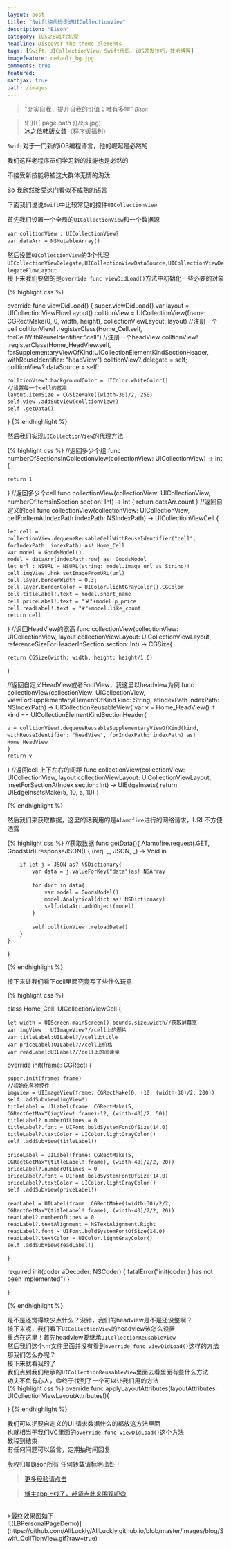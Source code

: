 ```yaml
---
layout: post
title: "Swift纯代码走进UICollectionView"
description: "Bison"
category: iOS之Swift初探
headline: Discover the theme elements
tags: [Swift，UICollectionView，Swift代码，iOS开发技巧，技术博客]
imagefeature: default_bg.jpg
comments: true
featured: 
mathjax: true
path: /images
---
```


>&quot;充实自我，提升自我的价值；唯有多学&quot;
><small><cite title="Plato">Bison</cite></small>

>![1]({{ page.path }}/zjs.jpg)<br>
>[冰之依韩版女装](http://allluckly.taobao.com/)（程序媛福利）

`Swift`对于一门新的iOS编程语言，他的崛起是必然的<br>

我们这群老程序员们学习新的技能也是必然的<br>

不接受新技能将被这大群体无情的淘汰<br>

So 我欣然接受这门看似不成熟的语言<br>

下面我们说说`Swift`中比较常见的控件`UICollectionView`<br>

首先我们设置一个全局的`UICollectionView`和一个数据源<br>

`var colltionView : UICollectionView?`<br>
`var dataArr = NSMutableArray()`<br>

然后设置`UICollectionView`的3个代理<br>
`UICollectionViewDelegate,UICollectionViewDataSource,UICollectionViewDelegateFlowLayout`<br>
接下来我们要做的是`override func viewDidLoad()`方法中初始化一些必要的对象<br>

{% highlight css %}

override func viewDidLoad() {
    super.viewDidLoad()
    var layout = UICollectionViewFlowLayout()
    colltionView = UICollectionView(frame: CGRectMake(0, 0, width, height), collectionViewLayout: layout)
    //注册一个cell
    colltionView! .registerClass(Home_Cell.self, forCellWithReuseIdentifier:"cell")
    //注册一个headView
    colltionView! .registerClass(Home_HeadView.self, forSupplementaryViewOfKind:UICollectionElementKindSectionHeader, withReuseIdentifier: "headView")
    colltionView?.delegate = self;
    colltionView?.dataSource = self;

    colltionView?.backgroundColor = UIColor.whiteColor()
    //设置每一个cell的宽高
    layout.itemSize = CGSizeMake((width-30)/2, 250)
    self.view .addSubview(colltionView!)
    self .getData()
}
{% endhighlight %}

然后我们实现`UICollectionView`的代理方法<br>

{% highlight css %}
//返回多少个组
func numberOfSectionsInCollectionView(collectionView: UICollectionView) -> Int {

    return 1
}
//返回多少个cell
func collectionView(collectionView: UICollectionView, numberOfItemsInSection section: Int) -> Int {
    return dataArr.count
}
//返回自定义的cell
func collectionView(collectionView: UICollectionView, cellForItemAtIndexPath indexPath: NSIndexPath) -> UICollectionViewCell {


    let cell = collectionView.dequeueReusableCellWithReuseIdentifier("cell", forIndexPath: indexPath) as! Home_Cell
    var model = GoodsModel()
    model = dataArr[indexPath.row] as! GoodsModel
    let url : NSURL = NSURL(string: model.image_url as String)!
    cell.imgView!.hnk_setImageFromURL(url)
    cell.layer.borderWidth = 0.3;
    cell.layer.borderColor = UIColor.lightGrayColor().CGColor
    cell.titleLabel!.text = model.short_name
    cell.priceLabel!.text = "￥"+model.p_price
    cell.readLabel!.text = "💗"+model.like_count
    return cell
}
//返回HeadView的宽高
func collectionView(collectionView: UICollectionView, layout collectionViewLayout: UICollectionViewLayout, referenceSizeForHeaderInSection section: Int) -> CGSize{

    return CGSize(width: width, height: height/1.6)
}

//返回自定义HeadView或者FootView，我这里以headview为例
func collectionView(collectionView: UICollectionView, viewForSupplementaryElementOfKind kind: String, atIndexPath indexPath: NSIndexPath) -> UICollectionReusableView{
    var v = Home_HeadView()
    if kind == UICollectionElementKindSectionHeader{

    v = colltionView!.dequeueReusableSupplementaryViewOfKind(kind, withReuseIdentifier: "headView", forIndexPath: indexPath) as! Home_HeadView
    }
    return v
}
//返回cell 上下左右的间距
func collectionView(collectionView: UICollectionView, layout collectionViewLayout: UICollectionViewLayout, insetForSectionAtIndex section: Int) -> UIEdgeInsets{
    return UIEdgeInsetsMake(5, 10, 5, 10)
}

{% endhighlight %}

然后我们来获取数据，这里的话我用的是`Alamofire`进行的网络请求，URL不方便透露<br>

{% highlight css %}
//获取数据
func getData(){
    Alamofire.request(.GET, GoodsUrl).responseJSON() { (req, _, JSON, _) -> Void in

        if let j = JSON as? NSDictionary{
            var data = j.valueForKey("data")as! NSArray

            for dict in data{
                var model = GoodsModel()
                model.Analytical(dict as! NSDictionary)
                self.dataArr.addObject(model)
            }

            self.colltionView!.reloadData()
        }
    }
}


{% endhighlight %}

接下来让我们看下cell里面究竟写了些什么玩意<br>

{% highlight css %}

class Home_Cell: UICollectionViewCell {

    let width = UIScreen.mainScreen().bounds.size.width//获取屏幕宽
    var imgView : UIImageView?//cell上的图片
    var titleLabel:UILabel?//cell上title
    var priceLabel:UILabel?//cell上价格
    var readLabel:UILabel?//cell上的阅读量


override init(frame: CGRect) {

    super.init(frame: frame)
    //初始化各种控件
    imgView = UIImageView(frame: CGRectMake(0, -10, (width-30)/2, 200))
    self .addSubview(imgView!)
    titleLabel = UILabel(frame: CGRectMake(5, CGRectGetMaxY(imgView!.frame)-12, (width-40)/2, 50))
    titleLabel?.numberOfLines = 0
    titleLabel?.font = UIFont.boldSystemFontOfSize(14.0)
    titleLabel?.textColor = UIColor.lightGrayColor()
    self .addSubview(titleLabel!)

    priceLabel = UILabel(frame: CGRectMake(5, CGRectGetMaxY(titleLabel!.frame), (width-40)/2/2, 20))
    priceLabel?.numberOfLines = 0
    priceLabel?.font = UIFont.boldSystemFontOfSize(14.0)
    priceLabel?.textColor = UIColor.lightGrayColor()
    self .addSubview(priceLabel!)

    readLabel = UILabel(frame: CGRectMake((width-30)/2/2, CGRectGetMaxY(titleLabel!.frame), (width-40)/2/2, 20))
    readLabel?.numberOfLines = 0
    readLabel?.textAlignment = NSTextAlignment.Right
    readLabel?.font = UIFont.boldSystemFontOfSize(14.0)
    readLabel?.textColor = UIColor.lightGrayColor()
    self .addSubview(readLabel!)


}

required init(coder aDecoder: NSCoder) {
    fatalError("init(coder:) has not been implemented")
}

}


{% endhighlight %}


是不是还觉得缺少点什么？没错，我们的headview是不是还没整啊？<br>
接下来呢，我们看下`UICollectionView`的headview该怎么设置<br>
重点在这里！首先headview要继承`UICollectionReusableView`<br>
然后我们这个.m文件里面并没有看到`override func viewDidLoad()`这样的方法<br>
那我们怎么办呢？<br>
接下来就看我的了<br>
我们点到我们继承的`UICollectionReusableView`里面去看里面有些什么方法<br>
功夫不负有心人，😄终于找到了一个可以让我们用的方法<br>
{% highlight css %}
override func applyLayoutAttributes(layoutAttributes: UICollectionViewLayoutAttributes!){

}
{% endhighlight %}

我们可以把要自定义的UI 请求数据什么的都放这方法里面<br>
也就相当于我们VC里面的`override func viewDidLoad()`这个方法<br>
教程到结束<br>
有任何问题可以留言，定期抽时间回复<br>

版权归©Bison所有 任何转载请标明出处！

> [更多经验请点击](http://www.allluckly.cn/)

> [博主app上线了，赶紧点此来围观吧😄](https://itunes.apple.com/us/app/it-blog-zi-xueios-kai-fa-jin/id1067787090?l=zh&ls=1&mt=8)<br>

<br>
 >最终效果图如下<br>
![(LBPersonalPageDemo)](https://github.com/AllLuckly/AllLuckly.github.io/blob/master/images/blog/Swift_CollTionView.gif?raw=true)<br><br><br>





